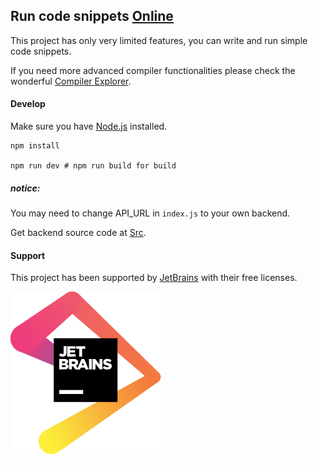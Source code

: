 Run code snippets [Online](https://yxi.io)
-----


This project has only very limited features, you can write and run simple 
code snippets.

If you need more advanced compiler functionalities please check the wonderful [Compiler Explorer](https://github.com/compiler-explorer/compiler-explorer).


#### Develop
Make sure you have [Node.js](https://nodejs.org/) installed.
```
npm install

npm run dev # npm run build for build
```
##### notice:

You may need to change API_URL in `index.js` to your own backend.

Get backend source code at [Src](https://github.com/keller0/scr).


#### Support

This project has been supported by  [JetBrains](https://www.jetbrains.com/) with their free licenses.

[![JetBrains](dist/imgs/jetbrains.svg)](https://www.jetbrains.com/)

